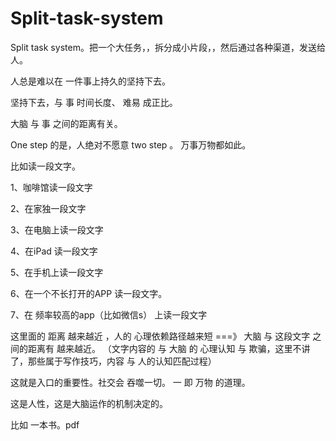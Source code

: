 # Split-task-system
Split task system。把一个大任务，，拆分成小片段，，然后通过各种渠道，发送给人。

人总是难以在 一件事上持久的坚持下去。

坚持下去，与 事  时间长度、 难易 成正比。



大脑  与  事 之间的距离有关。


One step 的是，人绝对不愿意 two step 。 万事万物都如此。

比如读一段文字。

1、咖啡馆读一段文字

2、在家独一段文字

3、在电脑上读一段文字

4、在iPad 读一段文字

5、在手机上读一段文字

6、在一个不长打开的APP 读一段文字。

7、在 频率较高的app（比如微信s） 上读一段文字

这里面的 距离 越来越近 ，人的 心理依赖路径越来短  ===》 大脑  与  这段文字 之间的距离有  越来越近。
（文字内容的 与 大脑  的 心理认知 与 欺骗，这里不讲了，那些属于写作技巧，内容  与  人的认知匹配过程）


这就是入口的重要性。社交会 吞噬一切。 一 即 万物 的道理。

这是人性，这是大脑运作的机制决定的。


比如 一本书。pdf 

